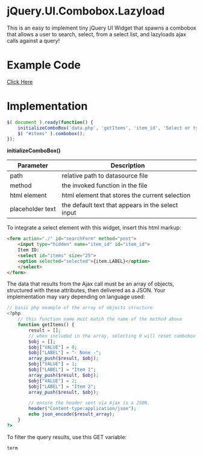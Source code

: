# jQuery.UI.Combobox.Lazyload

This is an easy to implement tiny jQuery UI Widget that spawns a combobox that allows a user to search, select, from a select list, and lazyloads ajax calls against a query!

# Example Code
<a href="https://github.com/notsigma/jQuery.UI.Combobox.Lazyload/tree/master/example" target="_blank">Click Here</a>

# Implementation

```javascript
$( document ).ready(function() {
	initializeComboBox('data.php', 'getItems', 'item_id', 'Select or type an item..');
	$( "#items" ).combobox();
});

```

**initializeComboBox()**

| Parameter  | Description |
| ------------- | ------------- |
| path | relative path to datasource file |
| method | the invoked function in the file |
| html element | html element that stores the current selection |
| placeholder text | the default text that appears in the select input |

To integrate a select element with this widget, insert this html markup:
```html
<form action="./" id="searchForm" method="post">
	<input type="hidden" name="item_id" id="item_id">
	Item ID: 
	<select id="items" size="25">
	<option selected="selected">{item.LABEL}</option>
	</select>
</form>
```

The data that results from the Ajax call must be an array of objects, structured with these attributes, then delivered as a JSON. Your implementation may vary depending on language used:
```php
// basic php example of the array of objects structure
<?php
	// this function name must match the name of the method above
	function getItems() {
		result = [];
		// when included in the array, selecting 0 will reset combobox to default state
		$obj = [];
		$obj["VALUE"] = 0;
		$obj["LABEL"] = "- None -";
		array_push($result, $obj);
		$obj["VALUE"] = 1;
		$obj["LABEL"] = "Item 1";
		array_push($result, $obj);
		$obj["VALUE"] = 2;
		$obj["LABEL"] = "Item 2";
		array_push($result, $obj);

		// ensure the header sent via Ajax is a JSON.
		header("Content-type:application/json");
		echo json_encode($result_array);
	}
?>
```
To filter the query results, use this GET variable:
```
term
```
